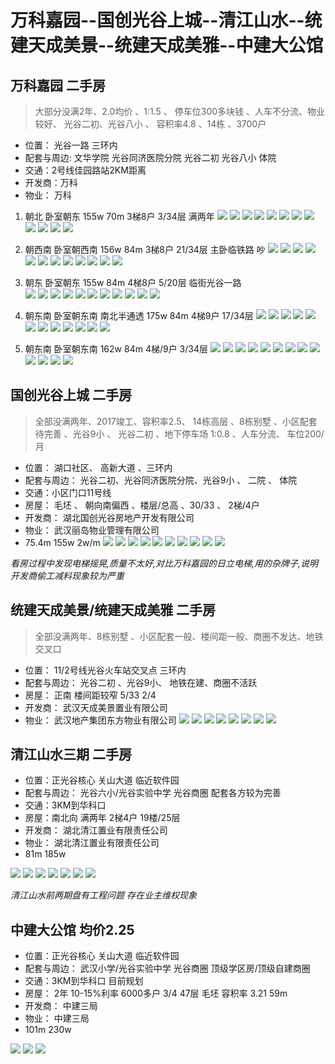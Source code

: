 # 万科嘉园--国创光谷上城--清江山水--统建天成美景--统建天成美雅--中建大公馆

## 万科嘉园 二手房 
> 大部分没满2年、2.0均价 、1:1.5  、 停车位300多块钱 、人车不分流、物业较好、 光谷二初、光谷八小 、  容积率4.8 、14栋 、3700户
- 位置： 光谷一路 三环内
- 配套与周边: 文华学院 光谷同济医院分院 光谷二初 光谷八小  体院
- 交通：2号线佳园路站2KM距离 
- 开发商：万科
- 物业： 万科

1. 朝北 卧室朝东  155w  70m  3梯8户  3/34层  满两年
![](../images/05-02/2019-05-02-8.webp) 
![](../images/05-02/2019-05-02-9.webp) 
![](../images/05-02/2019-05-02-10.webp) 
![](../images/05-02/2019-05-02-11.webp) 
![](../images/05-02/2019-05-02-12.webp) 
![](../images/05-02/2019-05-02-13.webp) 
![](../images/05-02/2019-05-02-14.webp) 
![](../images/05-02/2019-05-02-15.webp) 
![](../images/05-02/2019-05-02-16.webp) 
![](../images/05-02/2019-05-02-17.webp) 
![](../images/05-02/2019-05-02-18.webp) 
![](../images/05-02/2019-05-02-19.webp) 

2. 朝西南 卧室朝西南  156w 84m 3梯8户  21/34层 主卧临铁路 吵
![](../images/05-02/2019-05-02-20.webp) 
![](../images/05-02/2019-05-02-21.webp) 
![](../images/05-02/2019-05-02-22.webp) 
![](../images/05-02/2019-05-02-23.webp) 
![](../images/05-02/2019-05-02-24.webp) 
![](../images/05-02/2019-05-02-25.webp) 
![](../images/05-02/2019-05-02-26.webp) 
![](../images/05-02/2019-05-02-27.webp) 
![](../images/05-02/2019-05-02-28.webp) 
![](../images/05-02/2019-05-02-29.webp) 
![](../images/05-02/2019-05-02-30.webp) 
![](../images/05-02/2019-05-02-31.webp) 

3. 朝东   卧室朝东  155w  84m  4梯8户  5/20层   临街光谷一路  
![](../images/05-02/2019-05-02-32.webp) 
![](../images/05-02/2019-05-02-33.webp) 
![](../images/05-02/2019-05-02-34.webp) 
![](../images/05-02/2019-05-02-35.webp) 
![](../images/05-02/2019-05-02-36.webp) 
![](../images/05-02/2019-05-02-37.webp) 
![](../images/05-02/2019-05-02-38.webp) 
![](../images/05-02/2019-05-02-39.webp) 
![](../images/05-02/2019-05-02-40.webp) 
![](../images/05-02/2019-05-02-41.webp) 
![](../images/05-02/2019-05-02-42.webp) 

4. 朝东南  卧室朝东南  南北半通透  175w  84m   4梯9户  17/34层
![](../images/05-02/2019-05-02-43.webp) 
![](../images/05-02/2019-05-02-44.webp) 
![](../images/05-02/2019-05-02-45.webp) 
![](../images/05-02/2019-05-02-46.webp) 
![](../images/05-02/2019-05-02-47.webp) 
![](../images/05-02/2019-05-02-48.webp) 
![](../images/05-02/2019-05-02-49.webp) 
![](../images/05-02/2019-05-02-50.webp) 
![](../images/05-02/2019-05-02-51.webp) 
![](../images/05-02/2019-05-02-52.webp) 
![](../images/05-02/2019-05-02-53.webp) 
![](../images/05-02/2019-05-02-54.webp) 

5. 朝东南  卧室朝东南  162w  84m  4梯/9户 3/34层
![](../images/05-02/2019-05-02-55.webp) 
![](../images/05-02/2019-05-02-56.webp) 
![](../images/05-02/2019-05-02-57.webp) 
![](../images/05-02/2019-05-02-58.webp) 
![](../images/05-02/2019-05-02-59.webp) 
![](../images/05-02/2019-05-02-60.webp) 
![](../images/05-02/2019-05-02-61.webp) 
![](../images/05-02/2019-05-02-62.webp) 
![](../images/05-02/2019-05-02-63.webp) 
![](../images/05-02/2019-05-02-64.webp) 
![](../images/05-02/2019-05-02-65.webp) 
![](../images/05-02/2019-05-02-66.webp) 
![](../images/05-02/2019-05-02-67.webp) 

## 国创光谷上城   二手房
> 全部没满两年、2017竣工、容积率2.5、  14栋高层  、8栋别墅 、小区配套待完善 、光谷9小 、 光谷二初   、地下停车场 1:0.8 、人车分流、  车位200/月  
- 位置： 湖口社区、 高新大道 、三环内
- 配套与周边： 光谷二初、光谷同济医院分院、光谷9小 、 二院 、 体院
- 交通：小区门口11号线
- 房屋： 毛坯 、 朝向南偏西 、楼层/总高 、30/33 、 2梯/4户  
- 开发商： 湖北国创光谷房地产开发有限公司
- 物业： 武汉丽岛物业管理有限公司
- 75.4m   155w  2w/m
![](../images/05-02/2019-05-02-68.webp) 
![](../images/05-02/2019-05-02-69.webp) 
![](../images/05-02/2019-05-02-70.webp) 
![](../images/05-02/2019-05-02-71.webp) 
![](../images/05-02/2019-05-02-72.webp) 
![](../images/05-02/2019-05-02-73.webp) 
![](../images/05-02/2019-05-02-74.webp) 
![](../images/05-02/2019-05-02-75.webp) 
![](../images/05-02/2019-05-02-76.webp) 
![](../images/05-02/2019-05-02-77.webp) 

*看房过程中发现电梯摇晃,质量不太好,对比万科嘉园的日立电梯,用的杂牌子,说明开发商偷工减料现象较为严重*

## 统建天成美景/统建天成美雅   二手房
> 全部没满两年、8栋别墅 、小区配套一般、楼间距一般、商圈不发达、地铁交叉口

- 位置： 11/2号线光谷火车站交叉点  三环内
- 配套与周边： 光谷二初  、光谷9小、 地铁在建、商圈不活跃
- 房屋： 正南  楼间距较窄  5/33  2/4  
- 开发商： 武汉天成美景置业有限公司
- 物业： 武汉地产集团东方物业有限公司
![](../images/05-02/2019-05-02-78.webp) 
![](../images/05-02/2019-05-02-79.webp) 
![](../images/05-02/2019-05-02-80.webp) 
![](../images/05-02/2019-05-02-81.webp) 
![](../images/05-02/2019-05-02-82.webp) 
![](../images/05-02/2019-05-02-83.webp) 
![](../images/05-02/2019-05-02-84.webp) 
![](../images/05-02/2019-05-02-85.webp) 


## 清江山水三期   二手房

- 位置：正光谷核心 关山大道  临近软件园
- 配套与周边： 光谷六小/光谷实验中学  光谷商圈  配套各方较为完善
- 交通：3KM到华科口
- 房屋：南北向   满两年  2梯4户    19楼/25层  
- 开发商： 湖北清江置业有限责任公司
- 物业： 湖北清江置业有限责任公司
- 81m   185w 

![](../images/05-02/2019-05-02-1.webp) 
![](../images/05-02/2019-05-02-2.webp) 
![](../images/05-02/2019-05-02-3.webp) 
![](../images/05-02/2019-05-02-4.webp) 
![](../images/05-02/2019-05-02-5.webp) 
![](../images/05-02/2019-05-02-6.webp) 
![](../images/05-02/2019-05-02-7.webp) 

*清江山水前两期盘有工程问题 存在业主维权现象*


## 中建大公馆  均价2.25

- 位置：正光谷核心 关山大道  临近软件园 
- 配套与周边： 武汉小学/光谷实验中学  光谷商圈 顶级学区房/顶级自建商圈
- 交通：3KM到华科口  目前规划
- 房屋：  2年  10-15%利率  6000多户  3/4 47层   毛坯  容积率 3.21   59m  
- 开发商： 中建三局
- 物业： 中建三局
- 101m   230w 

![](../images/05-02/2019-05-02-86.webp)
![](../images/05-02/2019-05-02-87.webp) 
![](../images/05-02/2019-05-02-88.webp) 
